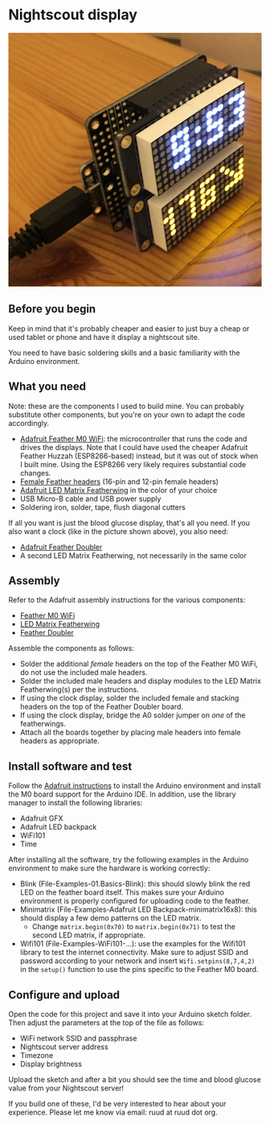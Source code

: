 # Nightscout display

![Nightscout display](nightscout-display.jpg)

## Before you begin

Keep in mind that it's probably cheaper and easier to just buy a cheap or used
tablet or phone and have it display a nightscout site.

You need to have basic soldering skills and a basic familiarity with the
Arduino environment.

## What you need

Note: these are the components I used to build mine. You can probably
substitute other components, but you're on your own to adapt the code
accordingly.

* [Adafruit Feather M0 WiFi](https://www.adafruit.com/products/3010): the
  microcontroller that runs the code and drives the displays. Note that I could
  have used the cheaper Adafruit Feather Huzzah (ESP8266-based) instead, but it
  was out of stock when I built mine. Using the ESP8266 very likely requires
  substantial code changes.
* [Female Feather headers](https://www.adafruit.com/products/2886) (16-pin and
  12-pin female headers)
* [Adafruit LED Matrix Featherwing](https://www.adafruit.com/products/3155) in
  the color of your choice
* USB Micro-B cable and USB power supply
* Soldering iron, solder, tape, flush diagonal cutters

If all you want is just the blood glucose display, that's all you need. If you
also want a clock (like in the picture shown above), you also need:

* [Adafruit Feather Doubler](https://www.adafruit.com/products/2890)
* A second LED Matrix Featherwing, not necessarily in the same color

## Assembly

Refer to the Adafruit assembly instructions for the various components:

* [Feather M0 WiFi](https://learn.adafruit.com/adafruit-feather-m0-wifi-atwinc1500/assembly)
* [LED Matrix Featherwing](https://learn.adafruit.com/adafruit-8x16-led-matrix-featherwing/assembly)
* [Feather Doubler](https://learn.adafruit.com/featherwing-proto-and-doubler/assembly)

Assemble the components as follows:

* Solder the additional *female* headers on the top of the Feather M0 WiFi, do not use the included male headers.
* Solder the included male headers and display modules to the LED Matrix Featherwing(s) per the instructions.
* If using the clock display, solder the included female and stacking headers on the top of the Feather Doubler board.
* If using the clock display, bridge the A0 solder jumper on *one* of the featherwings.
* Attach all the boards together by placing male headers into female headers as appropriate.

## Install software and test

Follow the [Adafruit
instructions](https://learn.adafruit.com/adafruit-feather-m0-wifi-atwinc1500/setup)
to install the Arduino environment and install the M0 board support for the
Arduino IDE. In addition, use the library manager to install the following
libraries:

* Adafruit GFX
* Adafruit LED backpack
* WiFi101
* Time

After installing all the software, try the following examples in the Arduino
environment to make sure the hardware is working correctly:

* Blink (File-Examples-01.Basics-Blink): this should slowly blink the red LED
  on the feather board itself. This makes sure your Arduino environment is
  properly configured for uploading code to the feather.
* Minimatrix (File-Examples-Adafruit LED Backpack-minimatrix16x8): this should
  display a few demo patterns on the LED matrix.
  * Change `matrix.begin(0x70)` to `matrix.begin(0x71)` to test the second LED
    matrix, if appropriate.
* Wifi101 (File-Examples-WiFi101-...): use the examples for the Wifi101 library
  to test the internet connectivity. Make sure to adjust SSID and password
  according to your network and insert `Wifi.setpins(8,7,4,2)` in the `setup()`
  function to use the pins specific to the Feather M0 board.

## Configure and upload

Open the code for this project and save it into your Arduino sketch folder.
Then adjust the parameters at the top of the file as follows:

* WiFi network SSID and passphrase
* Nightscout server address
* Timezone
* Display brightness

Upload the sketch and after a bit you should see the time and blood glucose
value from your Nightscout server!

If you build one of these, I'd be very interested to hear about your
experience. Please let me know via email: ruud at ruud dot org.

